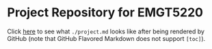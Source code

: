 # Project Repository for EMGT5220

Click [here](./project.md) to see what `./project.md` looks like after being rendered by GitHub (note that GitHub Flavored Markdown does not support `[toc]`).

